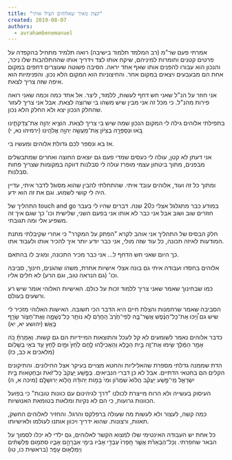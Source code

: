 ```yaml
---
title: "קצת מאיך שאלוהים הציל אותי"
created: 2019-08-07
authors: 
  - avrahambenemanuel
---
```


אמרתי פעם שר"מ (רב המלמד תלמוד בישיבה) רואה תלמיד מתחיל בהקפדה על פרטים קטנים וחומרות למיניהם, שיקח אותו לצד וידריך אותו שההתלהבות שלו ניכר, והנכון הוא עבורו להפנים אותו שאף אחד יראה. הסיבה פשוטה שעוצרים דחפים במקום אחת הם מבעבעים ויצאים במקום אחר. והחיצוניות הוא המקום הלא נכון. והפנימיות הוא איפה שזה צריך לצאת.

אני חוזר על הנ"ל שאני חש דחף לעשות, ללמוד, ליצר. אל אחד כמה וכמה שאני רואה פירות מהנ"ל. כי מכל זה אני מבין שיש משהו בי שרוצה לצאת. אבל אני צריך לעזור שהחלק הנכון יצא ולא החלק הלא נכון.

בתפילתי אלוהים גילה לי המקום הנכון שמה שיש בי צריך לצאת. הוֹצִ֥יא יְהוָ֖ה אֶת־צִדְקֹתֵ֑ינוּ בֹּ֚אוּ וּנְסַפְּרָ֣ה בְצִיּ֔וֹן אֶֽת־מַעֲשֵׂ֖ה יְהוָ֥ה אֱלֹהֵֽינוּ׃ (ירמיהו נא, י)

אז בא ונספר לכם גדולת אלוהים ומעשיו בי.

אני דעתן לא קטן, עולה לי כעסים שמדי פעם גם יוצאים החוצה ואחרים שמתבשלים מבפנים, מתוך ביטחון עצמי מופרז עולה לי סבלנות דווקה במקומות שצריך פחות סבלנות.

ומתוך כל זה ועוד, אלוהים עובד איתי. שהתחלתי להבין שהוא מסוגל לדבר איתי, עדיין היה לי קושי לשמוע. וגם את זה הוא ידע.

התהליך של touch and go במודע כבר מתגלגל אצלי כ20 שנה. דברים שהיו לי בעבר חוזרים שוב ושוב אבל אני כבר לא אותו אני בפעם השני, שלישית וכו' כך שגם איך זה משפיע אלי ומה תגובתי.

חלק הבסיס של התהליך אני אוהב לקרא "הפתק על המקרר" כי אחרי שקיבלתי מתנת המודעות לאיזה תכונה, כל עוד שזה מולי, אני כבר יודע יותר איך להכיר אותו ולעבוד אתו.

כך היום שאני חש הדחף ל... אני כבר מכיר התכונה, ומגיב לו בהתאם.

אלוהים בחסדו ועבודה איתי גם בונה אצלי אישיות אחרת, משהו שהגנים, חינוך, סביבה וכו' (גם הנראה טוב, וגם הרע) לא חלים אליו.

כמו שבחינוך שאמר שאני צריך ללמוד זכות על כולם. האישיות האלוהי אומר שיש רע ורשעים בעולם.

הסביבה שאמר שרחמנות והצלת חיים היא הדבר הכי חשובה. האישות האלוהי מזכיר לי שיש גם וַ֠יַּכּוּ אֶת־כָּל־הַנֶּ֨פֶשׁ אֲשֶׁר־בָּ֤הּ לְפִי־חֶ֙רֶב֙ הַֽחֲרֵ֔ם לֹ֥א נוֹתַ֖ר כָּל־נְשָׁמָ֑ה וְאֶת־חָצ֖וֹר שָׂרַ֥ף בָּאֵֽשׁ׃ (יהושע יא, יא)

כדבר אלוהים נאמר לשומעים לא קל לעכל והתוצאות המיידיות הם גם קשות. וְאָמַרְתָּ֗ כֹּ֚ה אָמַ֣ר הַמֶּ֔לֶךְ שִׂ֥ימוּ אֶת־זֶ֖ה בֵּ֣ית הַכֶּ֑לֶא וְהַאֲכִילֻ֨הוּ לֶ֤חֶם לַ֙חַץ֙ וּמַ֣יִם לַ֔חַץ עַ֖ד בֹּאִ֥י בְשָׁלֽוֹם׃ (מלאכים א כב, כז)

הדת שממנה גדלתי מספרת שהאליליות והחטא מצויים בעיקר אצל החילונים. והתיקונים הקלים הם בחטאי הדתיים. אבל לא כן דברי הנביאים. בְּפֶ֤שַׁע יַֽעֲקֹב֙ כָּל־זֹ֔את וּבְחַטֹּ֖אות בֵּ֣ית יִשְׂרָאֵ֑ל מִֽי־פֶ֣שַׁע יַעֲקֹ֗ב הֲלוֹא֙ שֹֽׁמְר֔וֹן וּמִי֙ בָּמ֣וֹת יְהוּדָ֔ה הֲל֖וֹא יְרוּשָׁלִָֽם׃ (מיכה א, ה)

העיסוק בעשייה ולא הרוח מייצרת לכולנו "דרך לגיהינום עם כוונות טובות" כי בפועל הכוונות גרועות, כי הם לא נקיות ומלאות בטומאת האנושיות.

כמה קשה, לעצור ולא לעשות מה שעולה ברפלקס והרגל. והחזיר לאלוהים החשק, תאוות, ורצונות. שהוא ידריך ויכוון אותנו לעולמו ולאישיותו.

כל אחת יש העבודה האינטימי שלו למצוא הקשר לאלוהים, גם ילדי לא יכלו לסמוך על הבאר שחפרתי. וְכָל־הַבְּאֵרֹ֗ת אֲשֶׁ֤ר חָֽפְרוּ֙ עַבְדֵ֣י אָבִ֔יו בִּימֵ֖י אַבְרָהָ֣ם אָבִ֑יו סִתְּמ֣וּם פְּלִשְׁתִּ֔ים וַיְמַלְא֖וּם עָפָֽר׃ (בראשית כו, טו)
